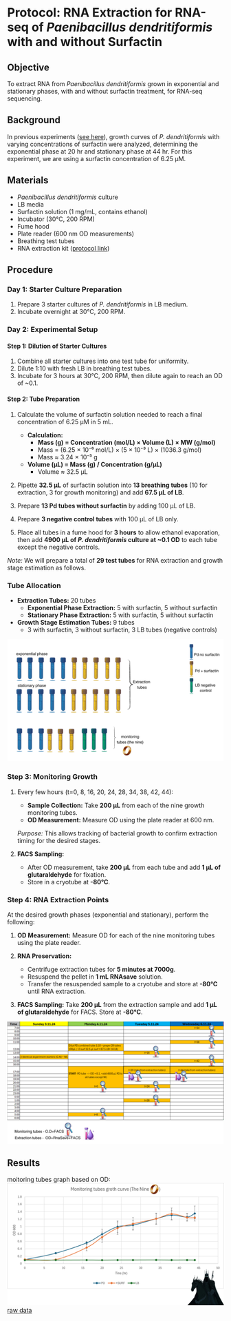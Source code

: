 # Protocol: RNA Extraction for RNA-seq of *Paenibacillus dendritiformis* with and without Surfactin

## Objective
To extract RNA from *Paenibacillus dendritiformis* grown in exponential and stationary phases, with and without surfactin treatment, for RNA-seq sequencing.

## Background
In previous experiments ([see here](../_posts/2024-09-16-Take%20two%20Effect%20of%20Surfactin%20on%20Paenibacillus%20dendritiformis%20Growth.md)), growth curves of *P. dendritiformis* with varying concentrations of surfactin were analyzed, determining the exponential phase at 20 hr and stationary phase at 44 hr. For this experiment, we are using a surfactin concentration of 6.25 µM.

## Materials
- *Paenibacillus dendritiformis* culture
- LB media
- Surfactin solution (1 mg/mL, contains ethanol)
- Incubator (30°C, 200 RPM)
- Fume hood
- Plate reader (600 nm OD measurements)
- Breathing test tubes
- RNA extraction kit ([protocol link](../_posts/2024-07-24-RNA%20Extraction%20Protocol.md))

## Procedure

### Day 1: Starter Culture Preparation
1. Prepare 3 starter cultures of *P. dendritiformis* in LB medium.
2. Incubate overnight at 30°C, 200 RPM.

### Day 2: Experimental Setup

#### Step 1: Dilution of Starter Cultures
1. Combine all starter cultures into one test tube for uniformity.
2. Dilute 1:10 with fresh LB in breathing test tubes.
3. Incubate for 3 hours at 30°C, 200 RPM, then dilute again to reach an OD of ~0.1.

#### Step 2: Tube Preparation
1. Calculate the volume of surfactin solution needed to reach a final concentration of 6.25 µM in 5 mL.
   - **Calculation:**
     - **Mass (g) = Concentration (mol/L) × Volume (L) × MW (g/mol)**
     - Mass = (6.25 × 10⁻⁶ mol/L) × (5 × 10⁻³ L) × (1036.3 g/mol)
     - Mass ≈ 3.24 × 10⁻⁵ g
   - **Volume (µL) = Mass (g) / Concentration (g/µL)**
     - Volume ≈ 32.5 µL

2. Pipette **32.5 µL** of surfactin solution into **13 breathing tubes** (10 for extraction, 3 for growth monitoring) and add **67.5 µL of LB**.
3. Prepare **13 Pd tubes without surfactin** by adding 100 µL of LB.
4. Prepare **3 negative control tubes** with 100 µL of LB only.

5. Place all tubes in a fume hood for **3 hours** to allow ethanol evaporation, then add **4900 µL of *P. dendritiformis* culture at ~0.1 OD** to each tube except the negative controls.

*Note:* We will prepare a total of **29 test tubes** for RNA extraction and growth stage estimation as follows.

### Tube Allocation
- **Extraction Tubes:** 20 tubes
  - **Exponential Phase Extraction:** 5 with surfactin, 5 without surfactin
  - **Stationary Phase Extraction:** 5 with surfactin, 5 without surfactin
- **Growth Stage Estimation Tubes:** 9 tubes
  - 3 with surfactin, 3 without surfactin, 3 LB tubes (negative controls)

![Tube Allocation Diagram](../images/growth%20extraction/tube%20destribution.png)

### Step 3: Monitoring Growth
1. Every few hours (t=0, 8, 16, 20, 24, 28, 34, 38, 42, 44):
   - **Sample Collection:** Take **200 µL** from each of the nine growth monitoring tubes.
   - **OD Measurement:** Measure OD using the plate reader at 600 nm.
   
   *Purpose:* This allows tracking of bacterial growth to confirm extraction timing for the desired stages.
   
2. **FACS Sampling:**
   - After OD measurement, take **200 µL** from each tube and add **1 µL of glutaraldehyde** for fixation.
   - Store in a cryotube at **-80°C**.

### Step 4: RNA Extraction Points

At the desired growth phases (exponential and stationary), perform the following:

1. **OD Measurement:** Measure OD for each of the nine monitoring tubes using the plate reader.
   
2. **RNA Preservation:**
   - Centrifuge extraction tubes for **5 minutes at 7000g**.
   - Resuspend the pellet in **1 mL RNAsave** solution.
   - Transfer the resuspended sample to a cryotube and store at **-80°C** until RNA extraction.

3. **FACS Sampling:** Take **200 µL** from the extraction sample and add **1 µL of glutaraldehyde** for FACS. Store at **-80°C**.

![sampling time table](../images/growth%20extraction/exp%20planing%201.png)

## Results
moitoring tubes graph based on OD:
![sampling time table](../images/growth%20extraction/the%20nine%20graph.png)
[raw data](..)